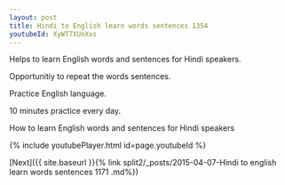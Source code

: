 ```yaml
---
layout: post
title: Hindi to English learn words sentences 1354 
youtubeId: XyWT7XUnXxs
---
```

 
 
Helps to learn English words and sentences for Hindi speakers.

Opportunitiy to repeat the words sentences. 

Practice English language. 
 
10 minutes practice every day. 
 
How to learn English words and sentences for Hindi speakers 
 
{% include youtubePlayer.html id=page.youtubeId %}
 
 
[Next]({{ site.baseurl }}{% link  split2/_posts/2015-04-07-Hindi to english learn words sentences 1171 .md%})
 
